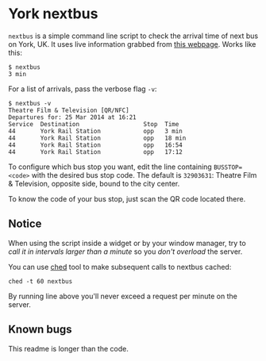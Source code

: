 York nextbus
============

`nextbus` is a simple command line script to check the arrival time of next bus
on York, UK.  It uses live information grabbed from [this
webpage](http://deps.at/?32903631).  Works like this:

	$ nextbus
	3 min

For a list of arrivals, pass the verbose flag `-v`:

	$ nextbus -v
	Theatre Film & Television [QR/NFC]                    
	Departures for: 25 Mar 2014 at 16:21                  
	Service  Destination                  Stop  Time
	44       York Rail Station            opp   3 min
	44       York Rail Station            opp   18 min
	44       York Rail Station            opp   16:54
	44       York Rail Station            opp   17:12

To configure which bus stop you want, edit the line containing `BUSSTOP=<code>`
with the desired bus stop code.  The default is `32903631`: Theatre Film &
Television, opposite side, bound to the city center.

To know the code of your bus stop, just scan the QR code located there.


Notice
------

When using the script inside a widget or by your window manager, try to *call
it in intervals larger than a minute* so you *don't overload* the server.

You can use [ched] tool to make subsequent calls to nextbus cached:

    ched -t 60 nextbus

By running line above you'll never exceed a request per minute on the server.



Known bugs
----------

This readme is longer than the code.


[ched]: https://github.com/rudymatela/evenmoreutils

